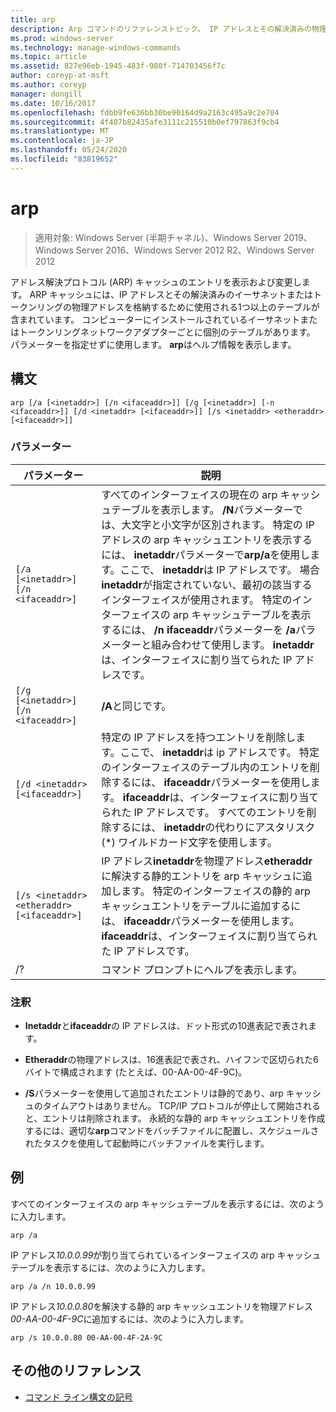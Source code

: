 ```yaml
---
title: arp
description: Arp コマンドのリファレンストピック。 IP アドレスとその解決済みの物理アドレスを格納するために使用されるアドレス解決プロトコル (arp) キャッシュ内のエントリを表示および変更します。
ms.prod: windows-server
ms.technology: manage-windows-commands
ms.topic: article
ms.assetid: 827e96eb-1945-483f-980f-714703456f7c
author: coreyp-at-msft
ms.author: coreyp
manager: dongill
ms.date: 10/16/2017
ms.openlocfilehash: fdbb9fe636bb30be90164d9a2163c495a9c2e704
ms.sourcegitcommit: 4f407b82435afe3111c215510b0ef797863f9cb4
ms.translationtype: MT
ms.contentlocale: ja-JP
ms.lasthandoff: 05/24/2020
ms.locfileid: "83819652"
---
```

# <a name="arp"></a>arp

> 適用対象: Windows Server (半期チャネル)、Windows Server 2019、Windows Server 2016、Windows Server 2012 R2、Windows Server 2012

アドレス解決プロトコル (ARP) キャッシュのエントリを表示および変更します。 ARP キャッシュには、IP アドレスとその解決済みのイーサネットまたはトークンリングの物理アドレスを格納するために使用される1つ以上のテーブルが含まれています。 コンピューターにインストールされているイーサネットまたはトークンリングネットワークアダプターごとに個別のテーブルがあります。 パラメーターを指定せずに使用します。 **arp**はヘルプ情報を表示します。

## <a name="syntax"></a>構文

```
arp [/a [<inetaddr>] [/n <ifaceaddr>]] [/g [<inetaddr>] [-n <ifaceaddr>]] [/d <inetaddr> [<ifaceaddr>]] [/s <inetaddr> <etheraddr> [<ifaceaddr>]]
```

### <a name="parameters"></a>パラメーター

| パラメーター | 説明 |
| --------- | ----------- |
| `[/a [<inetaddr>] [/n <ifaceaddr>]` | すべてのインターフェイスの現在の arp キャッシュテーブルを表示します。 **/N**パラメーターでは、大文字と小文字が区別されます。 特定の IP アドレスの arp キャッシュエントリを表示するには、 **inetaddr**パラメーターで**arp/a**を使用します。ここで、 **inetaddr**は IP アドレスです。 場合**inetaddr**が指定されていない、最初の該当するインターフェイスが使用されます。 特定のインターフェイスの arp キャッシュテーブルを表示するには、 **/n ifaceaddr**パラメーターを **/a**パラメーターと組み合わせて使用します。 **inetaddr**は、インターフェイスに割り当てられた IP アドレスです。 |
| `[/g [<inetaddr>] [/n <ifaceaddr>]` | **/A**と同じです。 |
| `[/d <inetaddr> [<ifaceaddr>]` | 特定の IP アドレスを持つエントリを削除します。ここで、 **inetaddr**は ip アドレスです。 特定のインターフェイスのテーブル内のエントリを削除するには、 **ifaceaddr**パラメーターを使用します。 **ifaceaddr**は、インターフェイスに割り当てられた IP アドレスです。 すべてのエントリを削除するには、 **inetaddr**の代わりにアスタリスク (*) ワイルドカード文字を使用します。 |
| `[/s <inetaddr> <etheraddr> [<ifaceaddr>]` | IP アドレス**inetaddr**を物理アドレス**etheraddr**に解決する静的エントリを arp キャッシュに追加します。 特定のインターフェイスの静的 arp キャッシュエントリをテーブルに追加するには、 **ifaceaddr**パラメーターを使用します。 **ifaceaddr**は、インターフェイスに割り当てられた IP アドレスです。 |
| /? | コマンド プロンプトにヘルプを表示します。 |

### <a name="remarks"></a>注釈

- **Inetaddr**と**ifaceaddr**の IP アドレスは、ドット形式の10進表記で表されます。

- **Etheraddr**の物理アドレスは、16進表記で表され、ハイフンで区切られた6バイトで構成されます (たとえば、00-AA-00-4F-9C)。

- **/S**パラメーターを使用して追加されたエントリは静的であり、arp キャッシュのタイムアウトはありません。 TCP/IP プロトコルが停止して開始されると、エントリは削除されます。 永続的な静的 arp キャッシュエントリを作成するには、適切な**arp**コマンドをバッチファイルに配置し、スケジュールされたタスクを使用して起動時にバッチファイルを実行します。

## <a name="examples"></a>例

すべてのインターフェイスの arp キャッシュテーブルを表示するには、次のように入力します。

```
arp /a
```

IP アドレス*10.0.0.99*が割り当てられているインターフェイスの arp キャッシュテーブルを表示するには、次のように入力します。

```
arp /a /n 10.0.0.99
```

IP アドレス*10.0.0.80*を解決する静的 arp キャッシュエントリを物理アドレス*00-AA-00-4F-9C*に追加するには、次のように入力します。

```
arp /s 10.0.0.80 00-AA-00-4F-2A-9C
```

## <a name="additional-references"></a>その他のリファレンス

- [コマンド ライン構文の記号](command-line-syntax-key.md)
